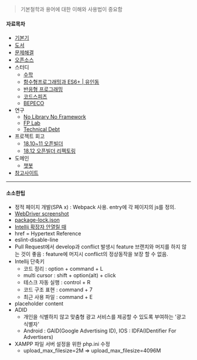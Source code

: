 > 기본철학과 용어에 대한 이해와 사용법이 중요함

#### 자료목차
- [기본기](기본기)
- [도서](도서)
- [문제해결](문제해결)
- [오픈소스](오픈소스)
- 스터디
  - [수학](수학)
  - [함수형프로그래밍과 ES6+ | 유인동](함수형프로그래밍과-ES6)
  - [반응형 프로그래밍](반응형-프로그래밍)
  - [코드스피츠](코드스피츠)
  - [BEPECO](BEPECO)
- 연구
  - [No Library No Framework](No-Library-No-Framework)
  - [FP Lab](FP-Lab)
  - [Technical Debt](Technical-Debt)
- 프로젝트 회고
  - [18.10~11 오픈빌더](오픈빌더)
  - [18.12 오픈빌더 리펙토링](오픈빌더-리펙토링)
- 도메인
  - [챗봇](챗봇)
- [참고사이트](참고사이트)

***

#### 소소한팁
- 정적 페이지 개발(SPA x) : Webpack 사용. entry에 각 페이지의 js를 정의.
- [WebDriver screenshot](WebDriver-screenshot)
- [package-lock.json](package-lock.json)
- [Intellij 확장자 안열릴 때](%5Bintellij%5D-확장자-안열릴-때)
- href = Hypertext Reference
- eslint-disable-line
- Pull Request에서 develop과 conflict 발생시 feature 브랜치와 머지를 하지 않는 것이 좋음 : feature에 머지시 conflict의 정상동작을 보장 할 수 없음.
- Intellij 단축키
  - 코드 정리 : option + command + L
  - multi cursor : shift + option(alt) + click
  - 테스크 자동 실행 : control + R
  - 코드 구조 표현 : command + 7
  - 최근 사용 파일 : command + E
- placeholder content
- ADID
  - 개인을 식별하지 않고 맞춤형 광고 서비스를 제공할 수 있도록 부여하는 '광고 식별자'
  - Android : GAID(Google Advertising ID), IOS : IDFA(IDentifier For Advertisers)
- XAMPP 파일 서버 설정을 위한 php.ini 수정
  - upload_max_filesize=2M => upload_max_filesize=4096M